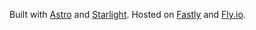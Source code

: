 Built with [Astro] and [Starlight]. Hosted on [Fastly] and [Fly.io].

[Astro]: https://astro.build
[Starlight]: https://starlight.astro.build
[Fastly]: https://fastly.com
[Fly.io]: https://fly.io
